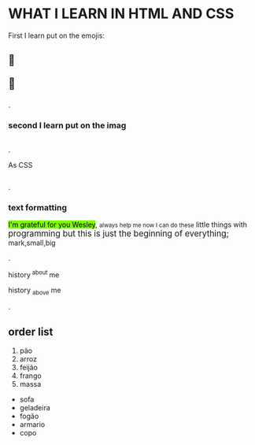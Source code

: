 <!DOCTYPE html>
<html lang="en">
<head>
    <meta charset="UTF-8">
    <meta name="viewport" content="width=device-width, initial-scale=1.0">
    <link rel="shortcut icon" href="CSS.3.svg.png" type="image/x-icon">
    <title>treinando meus conhecimentos </title>
</head>
<body>
    <h1>WHAT I LEARN IN HTML AND CSS</h1>
    <P>First I learn put on the emojis:
        <h2>&#128507;</h2>
        <p style="font-size:22px">&#128640;</p>
    </P>
    <p>. </p>
    <h3>second I learn put on the imag</h3>
  <img src="th.png" alt="">
  <p>.</p>
  <p> As CSS</p>
  <img src="CSS.3.svg.png" alt="">
  <p>.</p>

  <h3>text formatting</h3>
  <p> <mark style="background-color: chartreuse;">I'm grateful for you Wesley</mark>, <small>always help me now I can do these</small> little things with <big>programming but this is just the beginning of everything; </big>mark,small,big
</p>
<p>. </p>
  <p>history<sup> about </sup>me</p>
  <p> history <sub>above</sub> me </p>
  <p>. </p>
<h2>order list</h2>
<ol>
  <li>pão</li>
  <li>arroz</li>
  <li>feijão</li>
  <li>frango</li>
  <li>massa</li>
</ol>
<ul>
  <li>sofa</li>
  <li>geladeira</li>
  <li>fogão</li>
  <li>armario</li>
  <li>copo</li>
</ul>

    
    
</body>
</html>

